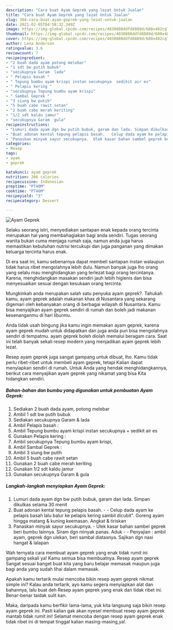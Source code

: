```yaml
---
description: "Cara buat Ayam Geprek yang lezat Untuk Jualan"
title: "Cara buat Ayam Geprek yang lezat Untuk Jualan"
slug: 364-cara-buat-ayam-geprek-yang-lezat-untuk-jualan
date: 2021-02-05T04:58:32.349Z
image: https://img-global.cpcdn.com/recipes/4030880ddfd8889d/680x482cq70/ayam-geprek-foto-resep-utama.jpg
thumbnail: https://img-global.cpcdn.com/recipes/4030880ddfd8889d/680x482cq70/ayam-geprek-foto-resep-utama.jpg
cover: https://img-global.cpcdn.com/recipes/4030880ddfd8889d/680x482cq70/ayam-geprek-foto-resep-utama.jpg
author: Lena Anderson
ratingvalue: 3.6
reviewcount: 7
recipeingredient:
- "2 buah dada ayam potong melebar"
- "1 sdt bw putih bubuk"
- "secukupnya Garam  lada"
- " Pelapis basah "
- " Tepung bumbu ayam krispi instan secukupnya  sedikit air es"
- " Pelapis kering "
- "secukupnya Tepung bumbu ayam krispi"
- " Sambal Geprek "
- "3 siung bw putih"
- "5 buah cabe rawit setan"
- "2 buah cabe merah keriting"
- "1/2 sdt kaldu jamur"
- "secukupnya Garam  gula"
recipeinstructions:
- "Lumuri dada ayam dgn bw putih bubuk, garam dan lada. Simpan dikulkas selama 30 menit"
- "Buat adonan kental tepung pelapis basah.   Celup dada ayam ke pelapis basah lalu balur ke pelapis kering sambil dicubit&#34;. Goreng ayam hingga matang &amp; kuning keemasan. Angkat &amp; tiriskan"
- "Panaskan minyak sayur secukupnya.  Ulek kasar bahan sambel geprek beri bumbu lainnya. Siram dgn minyak panas. Aduk   Penyajian : ambil ayam, geprek dgn ulekan, beri sambal diatasnya. Sajikan dgn nasi hangat &amp; lalapan"
categories:
- Resep
tags:
- ayam
- geprek

katakunci: ayam geprek 
nutrition: 266 calories
recipecuisine: Indonesian
preptime: "PT40M"
cooktime: "PT46M"
recipeyield: "3"
recipecategory: Dessert

---
```



![Ayam Geprek](https://img-global.cpcdn.com/recipes/4030880ddfd8889d/680x482cq70/ayam-geprek-foto-resep-utama.jpg)

Selaku seorang istri, menyediakan santapan enak kepada orang tercinta merupakan hal yang membahagiakan bagi anda sendiri. Tugas seorang  wanita bukan cuma menjaga rumah saja, namun anda juga harus memastikan kebutuhan nutrisi tercukupi dan juga panganan yang dimakan keluarga tercinta harus enak.

Di era  saat ini, kamu sebenarnya dapat membeli santapan instan walaupun tidak harus ribet mengolahnya lebih dulu. Namun banyak juga lho orang yang selalu mau menghidangkan yang terlezat bagi orang tercintanya. Karena, menghidangkan masakan sendiri jauh lebih higienis dan bisa menyesuaikan sesuai dengan kesukaan orang tercinta. 



Mungkinkah anda merupakan salah satu penyuka ayam geprek?. Tahukah kamu, ayam geprek adalah makanan khas di Nusantara yang sekarang digemari oleh kebanyakan orang di berbagai wilayah di Nusantara. Kamu bisa menyajikan ayam geprek sendiri di rumah dan boleh jadi makanan kesenanganmu di hari liburmu.

Anda tidak usah bingung jika kamu ingin memakan ayam geprek, karena ayam geprek mudah untuk didapatkan dan juga anda pun bisa mengolahnya sendiri di tempatmu. ayam geprek boleh diolah memalui beragam cara. Saat ini telah banyak sekali resep modern yang menjadikan ayam geprek lebih lezat.

Resep ayam geprek juga sangat gampang untuk dibuat, lho. Kamu tidak perlu ribet-ribet untuk membeli ayam geprek, tetapi Kalian dapat menyiapkan sendiri di rumah. Untuk Anda yang hendak menghidangkannya, berikut cara menyajikan ayam geprek yang nikamat yang bisa Kita hidangkan sendiri.

<!--inarticleads1-->

##### Bahan-bahan dan bumbu yang digunakan untuk pembuatan Ayam Geprek:

1. Sediakan 2 buah dada ayam, potong melebar
1. Ambil 1 sdt bw putih bubuk
1. Sediakan secukupnya Garam &amp; lada
1. Ambil  Pelapis basah :
1. Ambil  Tepung bumbu ayam krispi instan secukupnya + sedikit air es
1. Gunakan  Pelapis kering :
1. Ambil secukupnya Tepung bumbu ayam krispi,
1. Ambil  Sambal Geprek :
1. Ambil 3 siung bw putih
1. Ambil 5 buah cabe rawit setan
1. Gunakan 2 buah cabe merah keriting
1. Gunakan 1/2 sdt kaldu jamur
1. Gunakan secukupnya Garam &amp; gula




<!--inarticleads2-->

##### Langkah-langkah menyiapkan Ayam Geprek:

1. Lumuri dada ayam dgn bw putih bubuk, garam dan lada. Simpan dikulkas selama 30 menit
1. Buat adonan kental tepung pelapis basah.  -  - Celup dada ayam ke pelapis basah lalu balur ke pelapis kering sambil dicubit&#34;. Goreng ayam hingga matang &amp; kuning keemasan. Angkat &amp; tiriskan
1. Panaskan minyak sayur secukupnya.  - Ulek kasar bahan sambel geprek beri bumbu lainnya. Siram dgn minyak panas. Aduk  -  - Penyajian : ambil ayam, geprek dgn ulekan, beri sambal diatasnya. Sajikan dgn nasi hangat &amp; lalapan




Wah ternyata cara membuat ayam geprek yang enak tidak rumit ini gampang sekali ya! Kamu semua bisa membuatnya. Resep ayam geprek Sangat sesuai banget buat kita yang baru belajar memasak maupun juga bagi anda yang sudah lihai dalam memasak.

Apakah kamu tertarik mulai mencoba bikin resep ayam geprek nikmat simple ini? Kalau anda tertarik, ayo kamu segera menyiapkan alat dan bahannya, lalu buat deh Resep ayam geprek yang enak dan tidak ribet ini. Benar-benar taidak sulit kan. 

Maka, daripada kamu berfikir lama-lama, yuk kita langsung saja bikin resep ayam geprek ini. Pasti kalian gak akan nyesel membuat resep ayam geprek mantab tidak rumit ini! Selamat mencoba dengan resep ayam geprek enak tidak ribet ini di tempat tinggal kalian masing-masing,ya!.

